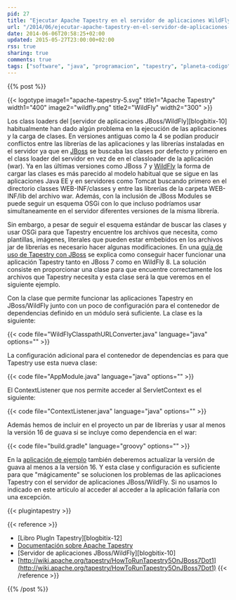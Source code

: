 ```yaml
---
pid: 27
title: "Ejecutar Apache Tapestry en el servidor de aplicaciones WildFly"
url: "/2014/06/ejecutar-apache-tapestry-en-el-servidor-de-aplicaciones-wildfly/"
date: 2014-06-06T20:58:25+02:00
updated: 2015-05-27T23:00:00+02:00
rss: true
sharing: true
comments: true
tags: ["software", "java", "programacion", "tapestry", "planeta-codigo"]
---
```


{{% post %}}

{{< logotype image1="apache-tapestry-5.svg" title1="Apache Tapestry" width1="400" image2="wildfly.png" title2="WildFly" width2="300" >}}

Los class loaders del [servidor de aplicaciones JBoss/WildFly][blogbitix-10] habitualmente han dado algún problema en la ejecución de las aplicaciones y la carga de clases. En versiones antiguas como la 4 se podían producir conflictos entre las librerías de las aplicaciones y las librerías instaladas en el servidor ya que en [JBoss](http://jbossas.jboss.org/) se buscaba las clases por defecto y primero en el class loader del servidor en vez de en el classloader de la aplicación (war). Ya en las últimas versiones como JBoss 7 y [WildFly](http://wildfly.org/) la forma de cargar las clases es más parecido al modelo habitual que se sigue en las aplicaciones Java EE y en servidores como Tomcat buscando primero en el directorio classes WEB-INF/classes y entre las librerías de la carpeta WEB-INF/lib del archivo war. Además, con la inclusión de JBoss Modules se puede seguir un esquema OSGi con lo que incluso podríamos usar simultaneamente en el servidor diferentes versiones de la misma librería.

Sin embargo, a pesar de seguir el esquema estándar de buscar las clases y usar OSGi para que Tapestry encuentre los archivos que necesita, como plantillas, imágenes, literales que pueden estar embebidos en los archivos jar de librerías es necesario hacer algunas modificaciones. En una [guía de uso de Tapestry con JBoss](http://wiki.apache.org/tapestry/HowToRunTapestry5OnJBoss7Dot1) se explica como conseguir hacer funcionar una aplicación Tapestry tanto en JBoss 7 como en WildFly 8. La solución consiste en proporcionar una clase para que encuentre correctamente los archivos que Tapestry necesita y esta clase será la que veremos en el siguiente ejemplo.

Con la clase que permite funcionar las aplicaciones Tapestry en JBoss/WildFly junto con un poco de configuración para el contenedor de dependencias definido en un módulo será suficiente. La clase es la siguiente:

{{< code file="WildFlyClasspathURLConverter.java" language="java" options="" >}}

La configuración adicional para el contenedor de dependencias es para que Tapestry use esta nueva clase:

{{< code file="AppModule.java" language="java" options="" >}}

El ContextListener que nos permite acceder al ServletContext es el siguiente:

{{< code file="ContextListener.java" language="java" options="" >}}

Además hemos de incluir en el proyecto un par de librerías y usar al menos la versión 16 de guava si se incluye como dependencia en el war:

{{< code file="build.gradle" language="groovy" options="" >}}

En la [aplicación de ejemplo](https://github.com/picodotdev/elblogdepicodev/tree/master/PlugInTapestry) también deberemos actualizar la versión de guava al menos a la versión 16. Y esta clase y configuración es suficiente para que "mágicamente" se solucionen los problemas de las aplicaciones Tapestry con el servidor de aplicaciones JBoss/WildFly. Si no usamos lo indicado en este artículo al acceder al acceder a la aplicación fallaría con una excepción.

{{< plugintapestry >}}

{{< reference >}}
* [Libro PlugIn Tapestry][blogbitix-12]
* [Documentación sobre Apache Tapestry](https://elblogdepicodev.blogspot.com.es/2010/05/documentacion-sobre-apache-tapestry.html)
* [Servidor de aplicaciones JBoss/WildFly][blogbitix-10]
* [http://wiki.apache.org/tapestry/HowToRunTapestry5OnJBoss7Dot1](http://wiki.apache.org/tapestry/HowToRunTapestry5OnJBoss7Dot1)
{{< /reference >}}

{{% /post %}}
